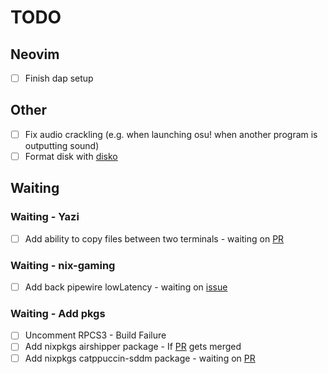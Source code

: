 # TODO

## Neovim

- [ ] Finish dap setup

## Other

- [ ] Fix audio crackling (e.g. when launching osu! when another program is outputting sound)
- [ ] Format disk with [disko](https://github.com/nix-community/disko)

## Waiting

### Waiting - Yazi

- [ ] Add ability to copy files between two terminals - waiting on [PR](https://github.com/sxyazi/yazi/pull/826)

### Waiting - nix-gaming

- [ ] Add back pipewire lowLatency - waiting on [issue](https://github.com/fufexan/nix-gaming/issues/161)

### Waiting - Add pkgs

- [ ] Uncomment RPCS3 - Build Failure
- [ ] Add nixpkgs airshipper package - If [PR](https://github.com/NixOS/nixpkgs/pull/294041) gets merged
- [ ] Add nixpkgs catppuccin-sddm package - waiting on [PR](https://github.com/NixOS/nixpkgs/pull/255808)
